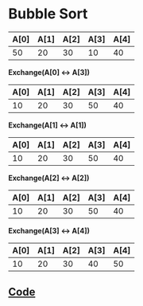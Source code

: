 # Bubble Sort

| A[0] | A[1] | A[2] | A[3] | A[4] |
|------|------|------|------|------|
|  50  |  20  |  30  |  10  |  40  |

**Exchange(A[0] ↔ A[3])**

| A[0] | A[1] | A[2] | A[3] | A[4] |
|------|------|------|------|------|
|  10  |  20  |  30  |  50  |  40  |

**Exchange(A[1] ↔ A[1])**

| A[0] | A[1] | A[2] | A[3] | A[4] |
|------|------|------|------|------|
|  10  |  20  |  30  |  50  |  40  |

**Exchange(A[2] ↔ A[2])**

| A[0] | A[1] | A[2] | A[3] | A[4] |
|------|------|------|------|------|
|  10  |  20  |  30  |  50  |  40  |

**Exchange(A[3] ↔ A[4])**

| A[0] | A[1] | A[2] | A[3] | A[4] |
|------|------|------|------|------|
|  10  |  20  |  30  |  40  |  50  |


## [Code](https://github.com/kyunghyunHan/rust_algorithm/blob/main/src/algorithms/sort/bubble/mod.rs)